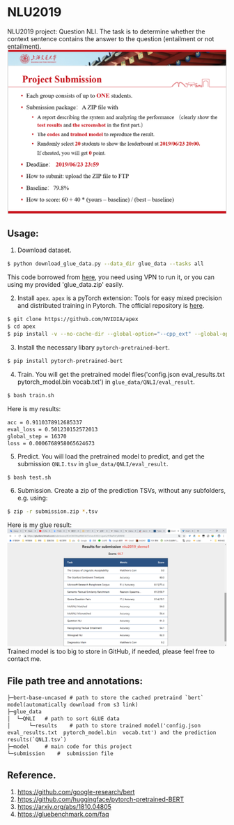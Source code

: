 # NLU2019
NLU2019 project: Question NLI. The task is to determine whether the context sentence contains the answer to the question (entailment or not entailment).
![IMAGE.png](./NLU2019-project.png) 

## Usage:
1. Download dataset.
```bash
$ python download_glue_data.py --data_dir glue_data --tasks all
```
This code borrowed from [here](https://gist.github.com/W4ngatang/60c2bdb54d156a41194446737ce03e2e), you need using VPN to run it, or you can using my provided 'glue_data.zip' easily.

2. Install `apex`.
`apex` is a pyTorch extension: Tools for easy mixed precision and distributed training in Pytorch. The official repository is [here](https://github.com/NVIDIA/apex).
```bash
$ git clone https://github.com/NVIDIA/apex
$ cd apex
$ pip install -v --no-cache-dir --global-option="--cpp_ext" --global-option="--cuda_ext" .
```
3. Install the necessary libary `pytorch-pretrained-bert`. 
```bash
$ pip install pytorch-pretrained-bert
```

4. Train. You will get the pretrained model flies('config.json  eval_results.txt  pytorch_model.bin  vocab.txt') in `glue_data/QNLI/eval_result`. 
```bash
$ bash train.sh
```
Here is my results:
```
acc = 0.9110378912685337
eval_loss = 0.501230152572013
global_step = 16370
loss = 0.0006768958065624673
```

5. Predict. You will load the pretrained model to predict, and get the submission `QNLI.tsv` in  `glue_data/QNLI/eval_result`.
```bash
$ bash test.sh
```

6. Submission. Create a zip of the prediction TSVs, without any subfolders, e.g. using:
```bash
$ zip -r submission.zip *.tsv
```
Here is my glue result:
![glue_result](GLUE_RESULTS.png)
Trained model is too big to store in GitHub, if needed, please feel free to contact me.  

## File path tree and annotations:
```
├─bert-base-uncased # path to store the cached pretraind `bert` model(automatically download from s3 link)
├─glue_data  
│  └─QNLI 	# path to sort GLUE data 
│      └─results 	# path to store trained model('config.json  eval_results.txt  pytorch_model.bin  vocab.txt') and the prediction results(`QNLI.tsv`)
├─model 	# main code for this project
└─submission 	#  submission file
```

## Reference.
1. https://github.com/google-research/bert
2. https://github.com/huggingface/pytorch-pretrained-BERT
3. https://arxiv.org/abs/1810.04805
4. https://gluebenchmark.com/faq